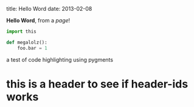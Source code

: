 title: Hello Word
date: 2013-02-08

**Hello Word**, from a *page*!

```python
import this

def megalolz():
    foo.bar = 1
```

a test of code highlighting using pygments
 
# this is a header to see if header-ids works
